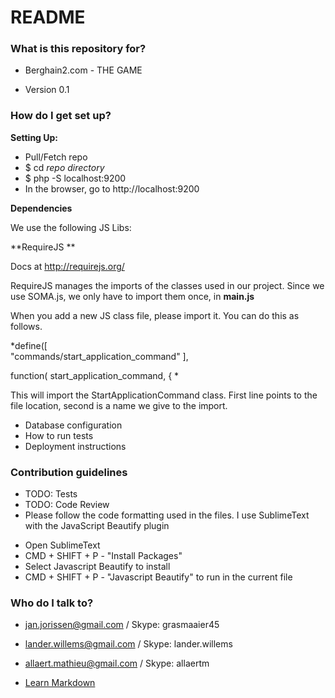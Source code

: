 # README #


### What is this repository for? ###

* Berghain2.com - THE GAME



* Version 0.1


### How do I get set up? ###

**Setting Up:**

 - Pull/Fetch repo
 - $ cd *repo directory* 
 - $ php -S localhost:9200
 - In the browser, go to http://localhost:9200

**Dependencies**

We use the following JS Libs:

**RequireJS **

Docs at http://requirejs.org/

RequireJS manages the imports of the classes used in our project. Since we use SOMA.js, we only have to import them once, in **main.js**

When you add a new JS class file, please import it. You can do this as follows.

*define([    
    "commands/start_application_command"
], 

function(
    start_application_command,
{
*

This will import the StartApplicationCommand class. First line points to the file location, second is a name we give to the import.

* Database configuration
* How to run tests
* Deployment instructions

### Contribution guidelines ###

* TODO: Tests
* TODO: Code Review
* Please follow the code formatting used in the files. I use SublimeText with the JavaScript Beautify plugin

 - Open SublimeText
 - CMD + SHIFT + P - "Install Packages"
 - Select Javascript Beautify to install
 - CMD + SHIFT + P - "Javascript Beautify" to run in the current file


### Who do I talk to? ###

* jan.jorissen@gmail.com / Skype: grasmaaier45
* lander.willems@gmail.com / Skype: lander.willems
* allaert.mathieu@gmail.com / Skype: allaertm


* [Learn Markdown](https://bitbucket.org/tutorials/markdowndemo)